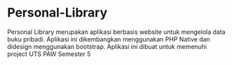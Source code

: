 # Personal-Library
Personal Library merupakan aplikasi berbasis website untuk mengelola data buku pribadi. Aplikasi ini dikembangkan menggunakan PHP Native dan didesign menggunakan bootstrap. Aplikasi ini dibuat untuk memenuhi project UTS PAW Semester 5
